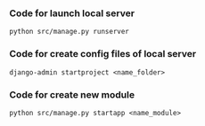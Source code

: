 ### Code for launch local server
```
python src/manage.py runserver
```
### Code for create config files of local server
```
django-admin startproject <name_folder>
```

### Code for create new module
```
python src/manage.py startapp <name_module>
```
